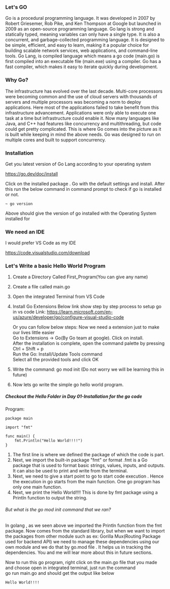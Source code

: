 ### Let's GO

Go is a procedural programming language. It was developed in 2007 by Robert Griesemer, Rob Pike, and Ken Thompson at Google but launched in 2009 as an open-source programming language.
Go lang is strong and statically typed, meaning variables can only have a single type. It is also a concurrent, and garbage-collected programming language.
It is designed to be simple, efficient, and easy to learn, making it a popular choice for building scalable network services, web applications, and command-line tools.
Go Lang, is compiled language which means a go code (main.go) is first compiled into an executable file (main.exe) using a compiler. Go has a fast compiler, which makes it easy to iterate quickly during development.

### Why Go?

The infrastructure has evolved over the last decade. Multi-core processors were becoming common and the use of cloud servers with thousands of servers and multiple processors was becoming a norm to deploy applications.
Here most of the applications failed to take benefit from this infrastructure advancement. Applications were only able to execute one task at a time but infrastructure could enable it.
Now many languages like Java, and C++ had features like concurrency and multithreading, but code could get pretty complicated. This is where Go comes into the picture as it is built while keeping in mind the above needs.
Go was designed to run on multiple cores and built to support concurrency.

### Installation

Get you latest version of Go Lang according to your operating system

https://go.dev/doc/install

Click on the installed package . Go with the default settings and install.
After this run the below command in command prompt to check if go is installed or not.

```
~ go version
```

Above should give the version of go installed with the Operating System installed for

### We need an IDE

I would prefer VS Code as my IDE

https://code.visualstudio.com/download

### Let's Write a basic Hello World Program

1. Create a Directory Called First_Program(You can give any name)
2. Create a file called main.go
3. Open the integrated Terminal from VS Code
4. Install Go Extensions
   Below link show step by step process to setup go in vs code
   Link: https://learn.microsoft.com/en-us/azure/developer/go/configure-visual-studio-code

   Or you can follow below steps:
   Now we need a extension just to make our lives little easier  
   Go to Extensions -> Go(By Go team at google). Click on install.  
   After the installation is complete, open the command palette by pressing Ctrl + Shift + p  
   Run the Go: Install/Update Tools command  
   Select all the provided tools and click OK

5. Write the command: go mod init (Do not worry we will be learning this in future)
6. Now lets go write the simple go hello world program.

##### Checkout the Hello Folder in Day 01-Installation for the go code

Program:

```
package main

import "fmt"

func main() {
	fmt.Println("Hello World!!!!")
}
```

1. The first line is where we defined the package of which the code is part.
2. Next, we import the built-in package "fmt" or format .fmt is a Go package that is used to format basic strings, values, inputs, and outputs. It can also be used to print and write from the terminal.
3. Next, we need to give a start point to go to start code execution . Hence the execution in go starts from the main function. One go program has only one main function.
4. Next, we print the Hello World!!!! This is done by fmt package using a Println function to output the string.

###### But what is the go mod init command that we ran?

In golang , as we seen above we imported the Println function from the fmt package. Now comes from the standard library, but when we want to import the packages from other module such as ex: Gorilla Mux(Routing Package used for backend API) we need to manage these dependencies using our own module and we do that by go.mod file . It helps us in tracking the dependencies.
You and me will lear more about this in future sections.

Now to run this go program, right click on the main.go file that you made and choose open in integrated terminal, just run the command  
go run main.go and should get the output like below

```
Hello World!!!!
```
